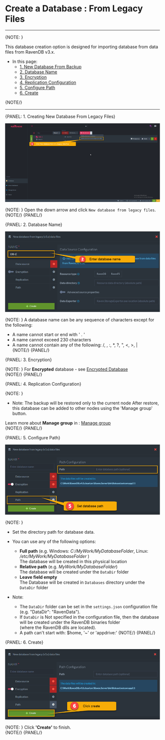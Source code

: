 ﻿# Create a Database : From Legacy Files
---

{NOTE: }

This database creation option is designed for importing database from data files from RavenDB v3.x.

* In this page:  
  * [1. New Database From Backup](../../../../studio/server/databases/create-new-database/from-legacy-files#1.-new-database)  
  * [2. Database Name](../../../../studio/server/databases/create-new-database/from-legacy-files#2.-database-name)  
  * [3. Encryption](../../../../studio/server/databases/create-new-database/from-legacy-files#3.-encryption)  
  * [4. Replication Configuration](../../../../studio/server/databases/create-new-database/from-legacy-files#4.-replication-configuration)
  * [5. Configure Path](../../../../studio/server/databases/create-new-database/from-legacy-files#5.-configure-path)
  * [6. Create](../../../../studio/server/databases/create-new-database/from-legacy-files#6.-create)

{NOTE/}

---

{PANEL: 1. Creating New Database From Legacy Files}

![Figure 1. Create New Database From Legacy Files](images/new-database-from-legacy-1.png "Create New Database From Legacy Files")

{NOTE: }
Open the down arrow and click `New database from legacy files`.
{NOTE/}
{PANEL/}

{PANEL: 2. Database Name}

![Figure 2. Create New Database From Legacy Files - Database name](images/new-database-from-legacy-2.png "Enter Database Name")

{NOTE: }
A database name can be any sequence of characters except for the following:  

* A name cannot start or end with  ' . '  
* A name cannot exceed 230 characters  
* A name cannot contain any of the following:   /, \, :, *, ?, ", <, >, |  
{NOTE/}
{PANEL/}

{PANEL: 3. Encryption}

{NOTE: }
For **Encrypted** database - see [Encrypted Database](../../../../studio/server/databases/create-new-database/encrypted)  
{NOTE/}
{PANEL/}

{PANEL: 4. Replication Configuration}

{NOTE: }
* Note: 
The backup will be restored only to the current node 
After restore, this database can be added to other nodes using the 'Manage group' button.

Learn more about **Manage group** in : [Manage group](../../../database/settings/manage-database-group)  
{NOTE/}
{PANEL/}

{PANEL: 5. Configure Path}

![Figure 5. Create New Database From Legacy Files - Path](images/new-database-from-legacy-5.png "Configure Path")

{NOTE: }
* Set the directory path for database data.  

* You can use any of the following options:  
  * **Full path** (e.g. Windows: _C:/MyWork/MyDatabaseFolder_, Linux: _/etc/MyWork/MyDatabaseFolder_ )  
    The database will be created in this physical location  
  * **Relative path** (e.g. _MyWork/MyDatabaseFolder_)  
    The database will be created under the `DataDir` folder  
  * **Leave field empty**  
    The Database will be created in `Databases` directory under the `DataDir` folder  

* Note:  

  * The `DataDir` folder can be set in the `settings.json` configuration file (e.g. "DataDir": "RavenData").  
  * If `DataDir` is Not specified in the configuration file, then the database will be created under the RavenDB binaries folder  
    (where the RavenDB dlls are located).  
  * A path can't start with:  $home, '~' or 'appdrive:'
{NOTE/}
{PANEL/}

{PANEL: 6. Create}

![Figure 6. Create New Database From Legacy Files - Create](images/new-database-from-legacy-6.png "Create Database")

{NOTE: }
Click **'Create'** to finish.  
{NOTE/}
{PANEL/}

